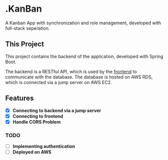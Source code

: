 # .KanBan

A Kanban App with synchronization and role management, developed with full-stack seperation.

## This Project

This project contains the backend of the application, developed with Spring Boot.

The backend is a RESTful API, which is used by the [frontend](https://github.com/HarleyHo/vs-agile-frontend) to communicate with the database.
The database is hosted on AWS RDS, which is connected via a jump server on AWS EC2.

## Features
- [X] **Connecting to backend via a jump server**
- [X] **Connecting to frontend**
- [X] **Handle CORS Problem**

### TODO
- [ ] **Implementing authentication**
- [ ] **Deployed on AWS**
